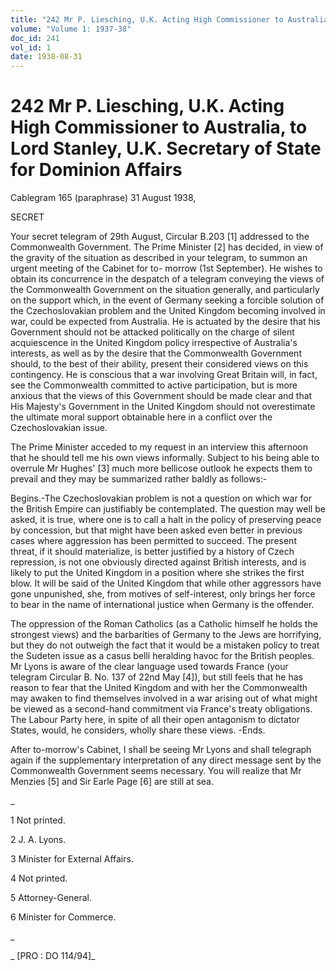 ```yaml
---
title: "242 Mr P. Liesching, U.K. Acting High Commissioner to Australia, to Lord Stanley, U.K. Secretary of State for Dominion Affairs"
volume: "Volume 1: 1937-38"
doc_id: 241
vol_id: 1
date: 1938-08-31
---
```


# 242 Mr P. Liesching, U.K. Acting High Commissioner to Australia, to Lord Stanley, U.K. Secretary of State for Dominion Affairs

Cablegram 165 (paraphrase) 31 August 1938,

SECRET

Your secret telegram of 29th August, Circular B.203 [1] addressed to the Commonwealth Government. The Prime Minister [2] has decided, in view of the gravity of the situation as described in your telegram, to summon an urgent meeting of the Cabinet for to- morrow (1st September). He wishes to obtain its concurrence in the despatch of a telegram conveying the views of the Commonwealth Government on the situation generally, and particularly on the support which, in the event of Germany seeking a forcible solution of the Czechoslovakian problem and the United Kingdom becoming involved in war, could be expected from Australia. He is actuated by the desire that his Government should not be attacked politically on the charge of silent acquiescence in the United Kingdom policy irrespective of Australia's interests, as well as by the desire that the Commonwealth Government should, to the best of their ability, present their considered views on this contingency. He is conscious that a war involving Great Britain will, in fact, see the Commonwealth committed to active participation, but is more anxious that the views of this Government should be made clear and that His Majesty's Government in the United Kingdom should not overestimate the ultimate moral support obtainable here in a conflict over the Czechoslovakian issue.

The Prime Minister acceded to my request in an interview this afternoon that he should tell me his own views informally. Subject to his being able to overrule Mr Hughes' [3] much more bellicose outlook he expects them to prevail and they may be summarized rather baldly as follows:-

Begins.-The Czechoslovakian problem is not a question on which war for the British Empire can justifiably be contemplated. The question may well be asked, it is true, where one is to call a halt in the policy of preserving peace by concession, but that might have been asked even better in previous cases where aggression has been permitted to succeed. The present threat, if it should materialize, is better justified by a history of Czech repression, is not one obviously directed against British interests, and is likely to put the United Kingdom in a position where she strikes the first blow. It will be said of the United Kingdom that while other aggressors have gone unpunished, she, from motives of self-interest, only brings her force to bear in the name of international justice when Germany is the offender.

The oppression of the Roman Catholics (as a Catholic himself he holds the strongest views) and the barbarities of Germany to the Jews are horrifying, but they do not outweigh the fact that it would be a mistaken policy to treat the Sudeten issue as a casus belli heralding havoc for the British peoples. Mr Lyons is aware of the clear language used towards France (your telegram Circular B. No. 137 of 22nd May [4]), but still feels that he has reason to fear that the United Kingdom and with her the Commonwealth may awaken to find themselves involved in a war arising out of what might be viewed as a second-hand commitment via France's treaty obligations. The Labour Party here, in spite of all their open antagonism to dictator States, would, he considers, wholly share these views. -Ends.

After to-morrow's Cabinet, I shall be seeing Mr Lyons and shall telegraph again if the supplementary interpretation of any direct message sent by the Commonwealth Government seems necessary. You will realize that Mr Menzies [5] and Sir Earle Page [6] are still at sea.

_

1 Not printed.

2 J. A. Lyons.

3 Minister for External Affairs.

4 Not printed.

5 Attorney-General.

6 Minister for Commerce.

_

_ [PRO : DO 114/94]_
